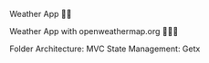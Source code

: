 Weather App ✍🏻

Weather App with openweathermap.org 👨🏻‍💻

Folder Architecture: MVC
State Management: Getx